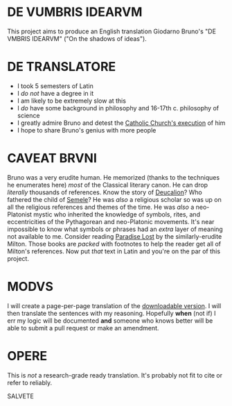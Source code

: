 DE VUMBRIS IDEARVM
==================

This project aims to produce an English translation Giodarno Bruno's "DE VMBRIS IDEARVM" ("On the shadows of ideas").

DE TRANSLATORE
==============

* I took 5 semesters of Latin
* I *do not* have a degree in it
* I am likely to be extremely slow at this
* I *do* have some background in philosophy and 16-17th c. philosophy of science
* I greatly admire Bruno and detest the [Catholic Church's execution][murder] of him
* I hope to share Bruno's genius with more people

[murder]: http://www.historytoday.com/richard-cavendish/giordano-bruno-executed

CAVEAT BRVNI
============

Bruno was a very erudite human.  He memorized (thanks to the techniques he enumerates here) *most* of the Classical literary canon.  He can drop *literally* thousands of references.  Know the story of [Deucalion][]?  Who fathered the child of [Semele][]?  He was *also* a religious scholar so was up on all the religious references and themes of the time.  He was *also* a neo-Platonist mystic who inherited the knowledge of symbols, rites, and eccentricities of the Pythagorean and neo-Platonic movements.  It's near impossible to know what symbols or phrases had an *extra* layer of meaning not available to me.  Consider reading [Paradise Lost][PL] by the similarly-erudite Milton.  Those books are *packed* with footnotes to help the reader get all of Milton's references.  Now put *that* text in Latin and you're on the par of this project.

[Deucalion]:  http://en.wikipedia.org/wiki/Deucalion 
[Semele]: http://en.wikipedia.org/wiki/Semele
[PL]: http://en.wikipedia.org/wiki/Paradise_Lost

MODVS
=====

I will create a page-per-page translation of the [downloadable version][dl].  I will then translate the sentences with my reasoning.  Hopefully **when** (not if) I err my logic will be documented **and** someone who knows better will be able to submit a pull request or make an amendment.

[dl]: http://goo.gl/eQAUnh

OPERE
=====

This is *not* a research-grade ready translation.  It's probably not fit to cite or refer to reliably.

SALVETE
